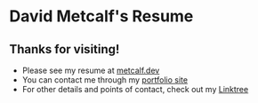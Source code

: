 # David Metcalf's Resume  

## Thanks for visiting!  
* Please see my resume at [metcalf.dev](https://metcalf.dev/Metcalf-Resume)
* You can contact me through my [portfolio site](https://metcalf.dev)
* For other details and points of contact, check out my [Linktree](https://linktr.ee/davidmcodes)